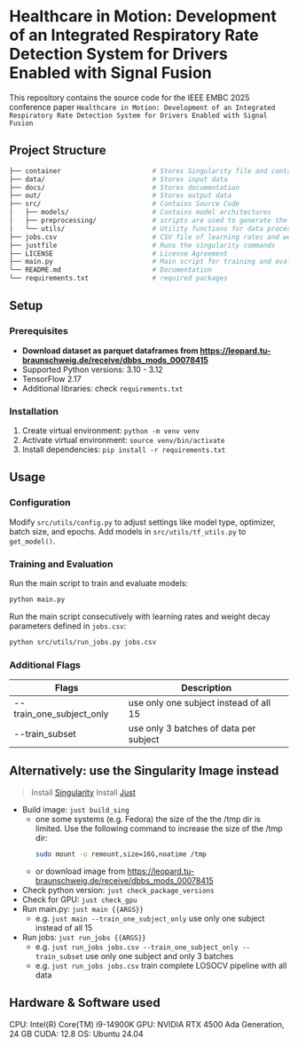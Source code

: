 # Healthcare in Motion: Development of an Integrated Respiratory Rate Detection System for Drivers Enabled with Signal Fusion

This repository contains the source code for the IEEE EMBC 2025 conference paper `Healthcare in Motion: Development of an Integrated Respiratory Rate Detection System for Drivers Enabled with Signal Fusion`

## Project Structure

```sh
├── container                       # Stores Singularity file and container
├── data/                           # Stores input data
├── docs/                           # Stores documentation
├── out/                            # Stores output data
├── src/                            # Contains Source Code
│   ├── models/                     # Contains model architectures
│   ├── preprocessing/              # scripts are used to generate the dataframes (not necessary if you downloaded the dataset already)
│   └── utils/                      # Utility functions for data processing, visualization, and logging
├── jobs.csv                        # CSV file of learning rates and weight decays for `run_jobs.py`
├── justfile                        # Runs the singularity commands
├── LICENSE                         # License Agreement
├── main.py                         # Main script for training and evaluating models
└── README.md                       # Documentation
└── requirements.txt                # required packages
```

## Setup

### Prerequisites

- **Download dataset as parquet dataframes from <https://leopard.tu-braunschweig.de/receive/dbbs_mods_00078415>**
- Supported Python versions: 3.10 - 3.12
- TensorFlow 2.17
- Additional libraries: check `requirements.txt`

### Installation

1. Create virtual environment: `python -m venv venv`
2. Activate virtual environment: `source venv/bin/activate`
3. Install dependencies: `pip install -r requirements.txt`

## Usage

### Configuration

Modify `src/utils/config.py` to adjust settings like model type, optimizer, batch size, and epochs.
Add models in `src/utils/tf_utils.py` to `get_model()`.

### Training and Evaluation

Run the main script to train and evaluate models:
```bash
python main.py
```

Run the main script consecutively with learning rates and weight decay parameters defined in `jobs.csv`:
```bash
python src/utils/run_jobs.py jobs.csv
```


### Additional Flags

| Flags           | Description                            |
|--------------------------|----------------------------------------|
| --train_one_subject_only | use only one subject instead of all 15 |
| --train_subset           | use only 3 batches of data per subject |



## Alternatively: use the Singularity Image instead

> Install [Singularity](https://docs.sylabs.io/guides/latest/user-guide/)
> Install [Just](https://github.com/casey/just)

- Build image: `just build_sing`
  - one some systems (e.g. Fedora) the size of the the /tmp dir is limited.
    Use the following command to increase the size of the /tmp dir:
    ```bash
    sudo mount -o remount,size=16G,noatime /tmp
    ```
  - or download image from <https://leopard.tu-braunschweig.de/receive/dbbs_mods_00078415>
- Check python version: `just check_package_versions`
- Check for GPU: `just check_gpu`
- Run main.py: `just main {{ARGS}}`
  - e.g. `just main --train_one_subject_only` use only one subject instead of all 15
- Run jobs: `just run_jobs {{ARGS}}`
  - e.g. `just run_jobs jobs.csv --train_one_subject_only --train_subset` use only one subject and only 3 batches
  - e.g. `just run_jobs jobs.csv` train complete LOSOCV pipeline with all data


## Hardware & Software used

CPU: Intel(R) Core(TM) i9-14900K
GPU: NVIDIA RTX 4500 Ada Generation, 24 GB
CUDA: 12.8
OS: Ubuntu 24.04
